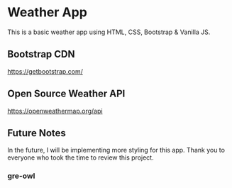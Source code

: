 # Weather App
This is a basic weather app using HTML, CSS, Bootstrap & Vanilla JS.


## Bootstrap CDN
https://getbootstrap.com/


## Open Source Weather API
https://openweathermap.org/api


## Future Notes
In the future, I will be implementing more styling for this app.
Thank you to everyone who took the time to review this project. 

### gre-owl
